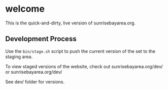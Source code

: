 # welcome

This is the quick-and-dirty, live version of sunrisebayarea.org.


## Development Process

Use the `bin/stage.sh` script to push the current version of the set to the staging area. 

To view staged versions of the website, check out sunrisebayarea.org/dev/ or sunrisebayarea.org/dev/<version-name>

See dev/ folder for versions. 
